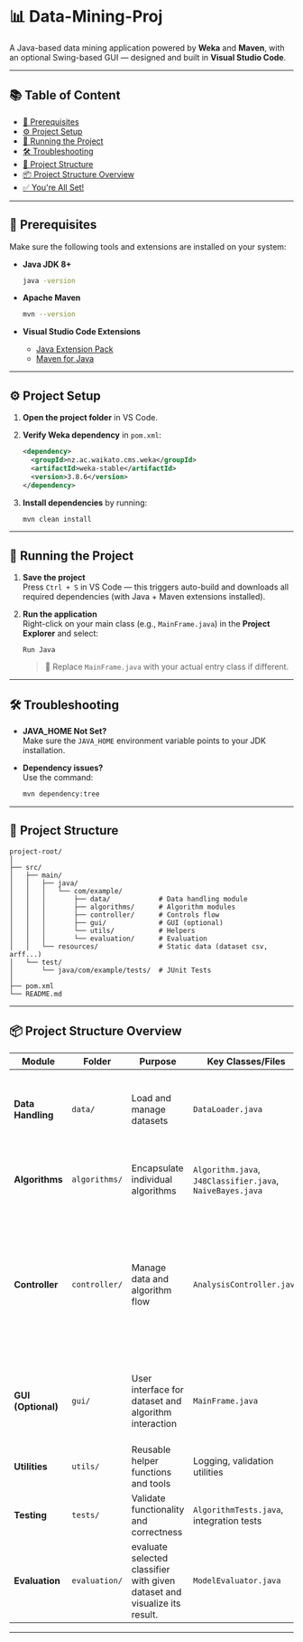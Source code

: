 # 📊 Data-Mining-Proj

A Java-based data mining application powered by **Weka** and **Maven**, with an optional Swing-based GUI — designed and built in **Visual Studio Code**.

---

## 📚 Table of Content

- [🧰 Prerequisites](#-prerequisites)
- [⚙️ Project Setup](#️-project-setup)
- [🚀 Running the Project](#-running-the-project)
- [🛠️ Troubleshooting](#️-troubleshooting)
- [📂 Project Structure](#-project-structure)
- [📦 Project Structure Overview](#-project-structure-overview)
- [✅ You're All Set!](#-youre-all-set)

---

## 🧰 Prerequisites

Make sure the following tools and extensions are installed on your system:

- **Java JDK 8+**  
  ```bash
  java -version
  ```

- **Apache Maven**  
  ```bash
  mvn --version
  ```

- **Visual Studio Code Extensions**  
  - [Java Extension Pack](https://marketplace.visualstudio.com/items?itemName=vscjava.vscode-java-pack)
  - [Maven for Java](https://marketplace.visualstudio.com/items?itemName=vscjava.vscode-maven)

---

## ⚙️ Project Setup

1. **Open the project folder** in VS Code.

2. **Verify Weka dependency** in `pom.xml`:
   ```xml
   <dependency>
     <groupId>nz.ac.waikato.cms.weka</groupId>
     <artifactId>weka-stable</artifactId>
     <version>3.8.6</version>
   </dependency>
   ```

3. **Install dependencies** by running:
   ```bash
   mvn clean install
   ```

---

## 🚀 Running the Project

1. **Save the project**  
   Press `Ctrl + S` in VS Code — this triggers auto-build and downloads all required dependencies (with Java + Maven extensions installed).

2. **Run the application**  
   Right-click on your main class (e.g., `MainFrame.java`) in the **Project Explorer** and select:

   ```
   Run Java
   ```

   > 🔁 Replace `MainFrame.java` with your actual entry class if different.

---

## 🛠️ Troubleshooting

- **JAVA_HOME Not Set?**  
  Make sure the `JAVA_HOME` environment variable points to your JDK installation.

- **Dependency issues?**  
  Use the command:
  ```bash
  mvn dependency:tree
  ```

---

## 📂 Project Structure

```
project-root/
│
├── src/
│   ├── main/
│   │   ├── java/
│   │   │   └── com/example/
│   │   │       ├── data/            # Data handling module
│   │   │       ├── algorithms/      # Algorithm modules
│   │   │       ├── controller/      # Controls flow
│   │   │       ├── gui/             # GUI (optional)
│   │   │       └── utils/           # Helpers
│   │   │       └── evaluation/      # Evaluation
│   │   └── resources/               # Static data (dataset csv, arff...)
│   └── test/
│       └── java/com/example/tests/  # JUnit Tests
│
├── pom.xml
└── README.md
```

---

## 📦 Project Structure Overview

| **Module**            | **Folder**     | **Purpose**                                                                 | **Key Classes/Files**                                  | **Notes**                                                                 |
|-----------------------|----------------|------------------------------------------------------------------------------|--------------------------------------------------------|---------------------------------------------------------------------------
| **Data Handling**     | `data/`         | Load and manage datasets                                                    | `DataLoader.java`                                      | Loads datasets (e.g., ARFF), stores as Weka `Instances`                   |
| **Algorithms**        | `algorithms/`   | Encapsulate individual algorithms                                           | `Algorithm.java`, `J48Classifier.java`, `NaiveBayes.java` | Implements common interface for flexibility                               |
| **Controller**        | `controller/`   | Manage data and algorithm flow                                              | `AnalysisController.java`                              | Handles data loading and algorithm execution  -> Remember to **add new classifiers** if its evaluation required                            |
| **GUI (Optional)**    | `gui/`          | User interface for dataset and algorithm interaction                        | `MainFrame.java`                                       |Call directly to mining controller to handle various datasets   |
| **Utilities**         | `utils/`        | Reusable helper functions and tools                                         | Logging, validation utilities                          | Shared logic across modules                                               |
| **Testing**           | `tests/`        | Validate functionality and correctness                                     | `AlgorithmTests.java`, integration tests               | Use **JUnit** or **TestNG** for testing                                   |
| **Evaluation**           | `evaluation/`        | evaluate selected classifier with given dataset and visualize its result.                                    | `ModelEvaluator.java`              | including Accuracy, F1-score, Recall,...                             |
---
